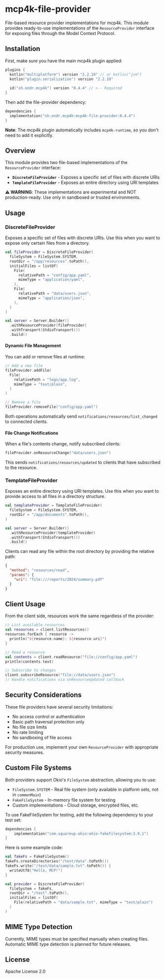 # mcp4k-file-provider

File-based resource provider implementations for mcp4k. This module provides ready-to-use implementations of the `ResourceProvider` interface for exposing files through the Model Context Protocol.

## Installation

First, make sure you have the main mcp4k plugin applied:

```kotlin
plugins {
  kotlin("multiplatform") version "2.2.10" // or kotlin("jvm")
  kotlin("plugin.serialization") version "2.2.10"
  
  id("sh.ondr.mcp4k") version "0.4.4" // <-- Required
}
```

Then add the file-provider dependency:

```kotlin
dependencies {
  implementation("sh.ondr.mcp4k:mcp4k-file-provider:0.4.4")
}
```

**Note**: The mcp4k plugin automatically includes `mcp4k-runtime`, so you don't need to add it explicitly.

## Overview

This module provides two file-based implementations of the `ResourceProvider` interface:

- **`DiscreteFileProvider`** - Exposes a specific set of files with discrete URIs
- **`TemplateFileProvider`** - Exposes an entire directory using URI templates

**⚠️ WARNING**: These implementations are experimental and NOT production-ready. Use only in sandboxed or trusted environments.

## Usage

### DiscreteFileProvider

Exposes a specific set of files with discrete URIs. Use this when you want to expose only certain files from a directory.

```kotlin
val fileProvider = DiscreteFileProvider(
  fileSystem = FileSystem.SYSTEM,
  rootDir = "/app/resources".toPath(),
  initialFiles = listOf(
    File(
      relativePath = "config/app.yaml",
      mimeType = "application/yaml",
    ),
    File(
      relativePath = "data/users.json",
      mimeType = "application/json",
    ),
  )
)

val server = Server.Builder()
  .withResourceProvider(fileProvider)
  .withTransport(StdioTransport())
  .build()
```

#### Dynamic File Management

You can add or remove files at runtime:

```kotlin
// Add a new file
fileProvider.addFile(
  File(
    relativePath = "logs/app.log",
    mimeType = "text/plain",
  )
)

// Remove a file
fileProvider.removeFile("config/app.yaml")
```

Both operations automatically send `notifications/resources/list_changed` to connected clients.

#### File Change Notifications

When a file's contents change, notify subscribed clients:

```kotlin
fileProvider.onResourceChange("data/users.json")
```

This sends `notifications/resources/updated` to clients that have subscribed to the resource.

### TemplateFileProvider

Exposes an entire directory using URI templates. Use this when you want to provide access to all files in a directory structure.

```kotlin
val templateProvider = TemplateFileProvider(
  fileSystem = FileSystem.SYSTEM,
  rootDir = "/app/documents".toPath(),
)

val server = Server.Builder()
  .withResourceProvider(templateProvider)
  .withTransport(StdioTransport())
  .build()
```

Clients can read any file within the root directory by providing the relative path:

```json
{
  "method": "resources/read",
  "params": {
    "uri": "file:///reports/2024/summary.pdf"
  }
}
```

## Client Usage

From the client side, resources work the same regardless of the provider:

```kotlin
// List available resources
val resources = client.listResources()
resources.forEach { resource ->
  println("${resource.name}: ${resource.uri}")
}

// Read a resource
val contents = client.readResource("file://config/app.yaml")
println(contents.text)

// Subscribe to changes
client.subscribeResource("file://data/users.json")
// Handle notifications via onResourceUpdated callback
```

## Security Considerations

These file providers have several security limitations:
- No access control or authentication
- Basic path traversal protection only
- No file size limits
- No rate limiting
- No sandboxing of file access

For production use, implement your own `ResourceProvider` with appropriate security measures.

## Custom File Systems

Both providers support Okio's `FileSystem` abstraction, allowing you to use:
- `FileSystem.SYSTEM` - Real file system (only available in platform sets, not in `commonMain`)
- `FakeFileSystem` - In-memory file system for testing
- Custom implementations - Cloud storage, encrypted files, etc.

To use FakeFileSystem for testing, add the following dependency to your test set:

```kts
dependencies {
    implementation("com.squareup.okio:okio-fakefilesystem:3.9.1")
}
```

Here is some example code:

```kotlin
val fakeFs = FakeFileSystem()
fakeFs.createDirectories("/test/data".toPath())
fakeFs.write("/test/data/sample.txt".toPath()) {
  writeUtf8("Hello, MCP!")
}

val provider = DiscreteFileProvider(
  fileSystem = fakeFs,
  rootDir = "/test".toPath(),
  initialFiles = listOf(
    File(relativePath = "data/sample.txt", mimeType = "text/plain")
  )
)
```

## MIME Type Detection

Currently, MIME types must be specified manually when creating files. Automatic MIME type detection is planned for future releases.

## License

Apache License 2.0
